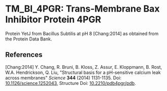 # TM_BI_4PGR: Trans-Membrane Bax Inhibitor Protein 4PGR

Protein YetJ from Bacillus Subtilis at pH 8 [Chang:2014] as obtained from the
Protein Data Bank.

## References

[Chang:2014] Y. Chang, R. Bruni, B. Kloss, Z. Assur, E. Kloppmann, B. Rost,
W.A. Hendrickson, Q. Liu, "Structural basis for a pH-sensitive calcium leak
across membranes" _Science_ **344** (2014) 1131-1135. 
Doi: [10.1126/science.1252043](https://dx.doi.org/10.1126/science.1252043),
Structure Doi: [10.2210/pdb4pgr/pdb](https://dx.doi.org/10.2210/pdb4pgr/pdb).
